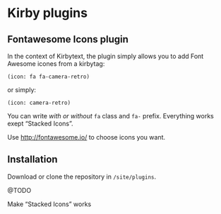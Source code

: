 # Kirby plugins

## Fontawesome Icons plugin

In the context of Kirbytext, the plugin simply allows you to add Font Awesome icones from a kirbytag:

`(icon: fa fa-camera-retro)`

or simply:

`(icon: camera-retro)`

You can write *with or without* `fa` class and `fa-` prefix. Everything works exept “Stacked Icons”.

Use http://fontawesome.io/ to choose icons you want.

## Installation

Download or clone the repository in `/site/plugins`.


@TODO

Make “Stacked Icons” works
